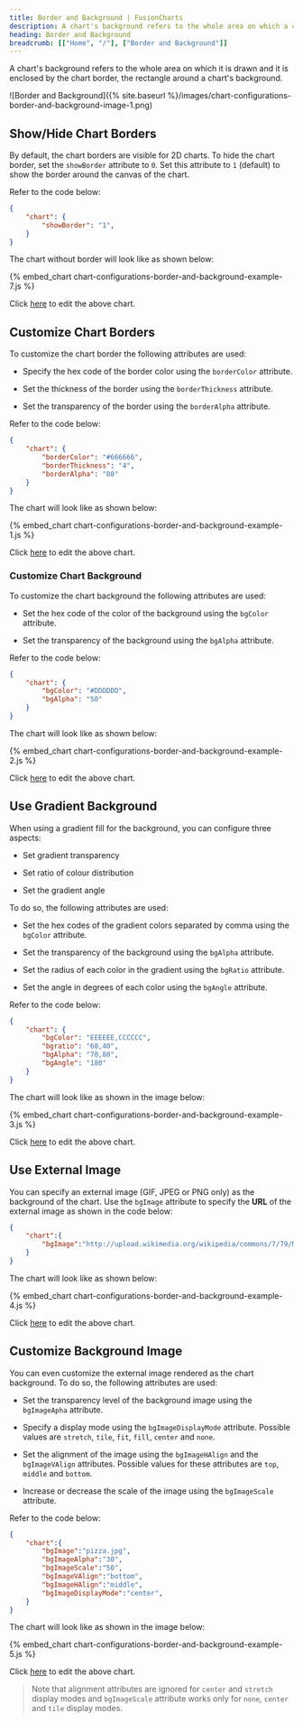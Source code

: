 ```yaml
---
title: Border and Background | FusionCharts
description: A chart's background refers to the whole area on which a chart is drawn. The background of the chart is enclosed by a chart border.
heading: Border and Background
breadcrumb: [["Home", "/"], ["Border and Background"]]
---
```


A chart's background refers to the whole area on which it is drawn and it is enclosed by the chart border, the rectangle around a chart's background.

![Border and Background]({% site.baseurl %}/images/chart-configurations-border-and-background-image-1.png)

## Show/Hide Chart Borders

By default, the chart borders are visible for 2D charts. To hide the chart border, set the `showBorder` attribute to `0`. Set this attribute to `1` (default) to show the border around the canvas of the chart.

Refer to the code below:

```json
{
    "chart": {
        "showBorder": "1",
    }
}
```
The chart without border will look like as shown below:

{% embed_chart chart-configurations-border-and-background-example-7.js %}

Click [here](http://jsfiddle.net/fusioncharts/b58ma056/ "@@open-newtab") to edit the above chart.

## Customize Chart Borders

To customize the chart border the following attributes are used:

* Specify the hex code of the border color using the `borderColor` attribute.

* Set the thickness of the border using the `borderThickness` attribute.

* Set the transparency of the border using the `borderAlpha` attribute.

Refer to the code below:

```json
{
    "chart": {
        "borderColor": "#666666",
        "borderThickness": "4",
        "borderAlpha": "80"
    }
}
```

The chart will look like as shown below:

{% embed_chart chart-configurations-border-and-background-example-1.js %}

Click [here](http://jsfiddle.net/fusioncharts/5vj22scs/ "@@open-newtab") to edit the above chart.

### Customize Chart Background

To customize the chart background the following attributes are used:

* Set the hex code of the color of the background using the `bgColor` attribute.

* Set the transparency of the background using the `bgAlpha` attribute.

Refer to the code below:

```json
{
    "chart": {
        "bgColor": "#DDDDDD",
        "bgAlpha": "50"
    }
}
```

The chart will look like as shown below:

{% embed_chart chart-configurations-border-and-background-example-2.js %}

Click [here](http://jsfiddle.net/fusioncharts/c5o8spm5/ "@@open-newtab") to edit the above chart.

## Use Gradient Background

When using a gradient fill for the background, you can configure three aspects:

* Set gradient transparency

* Set ratio of colour distribution

* Set the gradient angle

To do so, the following attributes are used:

* Set the hex codes of the gradient colors separated by comma using the `bgColor` attribute.

* Set the transparency of the background using the `bgAlpha` attribute.

* Set the radius of each color in the gradient using the `bgRatio` attribute.

* Set the angle in degrees of each color using the `bgAngle` attribute.

Refer to the code below:

```json
{
    "chart": {
        "bgColor": "EEEEEE,CCCCCC",
        "bgratio": "60,40",
        "bgAlpha": "70,80",
        "bgAngle": "180"
    }
}
```

The chart will look like as shown in the image below:

{% embed_chart chart-configurations-border-and-background-example-3.js %}

Click [here](http://jsfiddle.net/fusioncharts/73h05m4q/ "@@open-newtab") to edit the above chart.

## Use External Image

You can specify an external image (GIF, JPEG or PNG only) as the background of the chart. Use the `bgImage` attribute to specify the **URL** of the external image as shown in the code below:

```json
{
    "chart":{
        "bgImage":"http://upload.wikimedia.org/wikipedia/commons/7/79/Misc_fruit.jpg"
    }
}    
```

The chart will look like as shown below:

{% embed_chart chart-configurations-border-and-background-example-4.js %}

Click [here](http://jsfiddle.net/fusioncharts/ceqLLtwk/ "@@open-newtab") to edit the above chart.

## Customize Background Image

You can even customize the external image rendered as the chart background. To do so, the following attributes are used:

* Set the transparency level of the background image using the `bgImageApha` attribute.

* Specify a display mode using the `bgImageDisplayMode` attribute. Possible values are `stretch`, `tile`, `fit`, `fill`, `center` and `none`.

* Set the alignment of the image using the `bgImageHAlign` and the `bgImageVAlign` attributes. Possible values for these attributes are `top`, `middle` and `bottom`.

* Increase or decrease the scale of the image using the `bgImageScale` attribute.

Refer to the code below:

```json
{
    "chart":{
        "bgImage":"pizza.jpg",
        "bgImageAlpha":"30",
        "bgImageScale":"50",
        "bgImageVAlign":"bottom",
        "bgImageHAlign":"middle",
        "bgImageDisplayMode":"center",
    }
}  
```

The chart will look like as shown in the image below:

{% embed_chart chart-configurations-border-and-background-example-5.js %}

Click [here](http://jsfiddle.net/fusioncharts/gyjd7y46/ "@@open-newtab") to edit the above chart.

> Note that alignment attributes are ignored for `center` and `stretch` display modes and `bgImageScale` attribute works only for `none`, `center` and `tile` display modes.